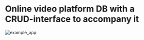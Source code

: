 # Online video platform DB with a CRUD-interface to accompany it

![example_app](https://user-images.githubusercontent.com/43513568/155945325-3e8c0860-c15b-47b9-ad98-6ebd20b99251.png)
